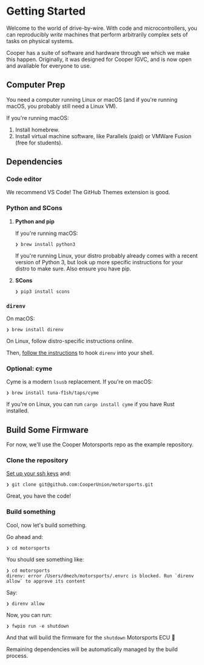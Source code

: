 # Getting Started

Welcome to the world of drive-by-wire. With code and microcontrollers, you can
reproducibly *write* machines that perform arbitrarily complex sets of tasks
on physical systems.

Cooper has a suite of software and hardware through we which we make this
happen. Originally, it was designed for Cooper IGVC, and is now open and
available for everyone to use.

## Computer Prep
You need a computer running Linux or macOS (and if you're running macOS, you
probably still need a Linux VM).

If you're running macOS:

1. Install homebrew.
2. Install virtual machine software, like Parallels (paid) or VMWare Fusion (free
  for students).

## Dependencies
### Code editor
We recommend VS Code! The GitHub Themes extension is good.

### Python and SCons
1. **Python and pip**

    If you're running macOS:

    ```
    ❯ brew install python3
    ```

    If you're running Linux, your distro probably already comes with a recent
    version of Python 3, but look up more specific instructions for your distro
    to make sure. Also ensure you have pip.

2. **SCons**

    ```
    ❯ pip3 install scons
    ```

### `direnv`
On macOS:
```
❯ brew install direnv
```

On Linux, follow distro-specific instructions online.

Then, [follow the instructions](https://direnv.net/docs/hook.html) to hook
`direnv` into your shell.

### Optional: cyme
Cyme is a modern `lsusb` replacement. If you're on macOS:
```
❯ brew install tuna-f1sh/taps/cyme
```

If you're on Linux, you can run `cargo install cyme` if you have Rust installed.

## Build Some Firmware
For now, we'll use the Cooper Motorsports repo as the example repository.

### Clone the repository
[Set up your ssh
keys](https://docs.github.com/en/authentication/connecting-to-github-with-ssh)
and:

```
❯ git clone git@github.com:CooperUnion/motorsports.git
```

Great, you have the code!

### Build something
Cool, now let's build something.

Go ahead and:
```
❯ cd motorsports
```

You should see something like:
```
❯ cd motorsports
direnv: error /Users/dmezh/motorsports/.envrc is blocked. Run `direnv allow` to approve its content
```

Say:
```
❯ direnv allow
```

Now, you can run:
```
❯ fwpio run -e shutdown
```

And that will build the firmware for the `shutdown` Motorsports ECU 🫡

Remaining dependencies will be automatically managed by the build process.
